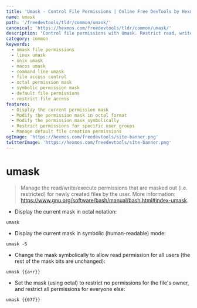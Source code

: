 ```yaml
---
title: 'Umask - Control File Permissions | Online Free DevTools by Hexmos'
name: umask
path: '/freedevtools/tldr/common/umask/'
canonical: 'https://hexmos.com/freedevtools/tldr/common/umask/'
description: 'Control file permissions with Umask. Restrict read, write, and execute access for newly created files. Free online tool, no registration required.'
category: common
keywords:
  - umask file permissions
  - linux umask
  - unix umask
  - macos umask
  - command line umask
  - file access control
  - octal permission mask
  - symbolic permission mask
  - default file permissions
  - restrict file access
features:
  - Display the current permission mask
  - Modify the permission mask in octal format
  - Modify the permission mask symbolically
  - Restrict permissions for specific user groups
  - Manage default file creation permissions
ogImage: 'https://hexmos.com/freedevtools/site-banner.png'
twitterImage: 'https://hexmos.com/freedevtools/site-banner.png'
---
```


# umask

> Manage the read/write/execute permissions that are masked out (i.e. restricted) for newly created files by the user.
> More information: <https://www.gnu.org/software/bash/manual/bash.html#index-umask>.

- Display the current mask in octal notation:

`umask`

- Display the current mask in symbolic (human-readable) mode:

`umask -S`

- Change the mask symbolically to allow read permission for all users (the rest of the mask bits are unchanged):

`umask {{a+r}}`

- Set the mask (using octal) to restrict no permissions for the file's owner, and restrict all permissions for everyone else:

`umask {{077}}`
